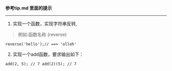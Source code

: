 **参考tip.md 里面的提示**
***

1. 实现一个函数，实现字符串反转,

> 例如:函数名称 (reverse)

`
      reverse('hello');// ==> 'olleh'
`


2. 实现一个add函数，要求输出如下：

`
    add(2, 5); // 7
    add(2)(5); // 7
`